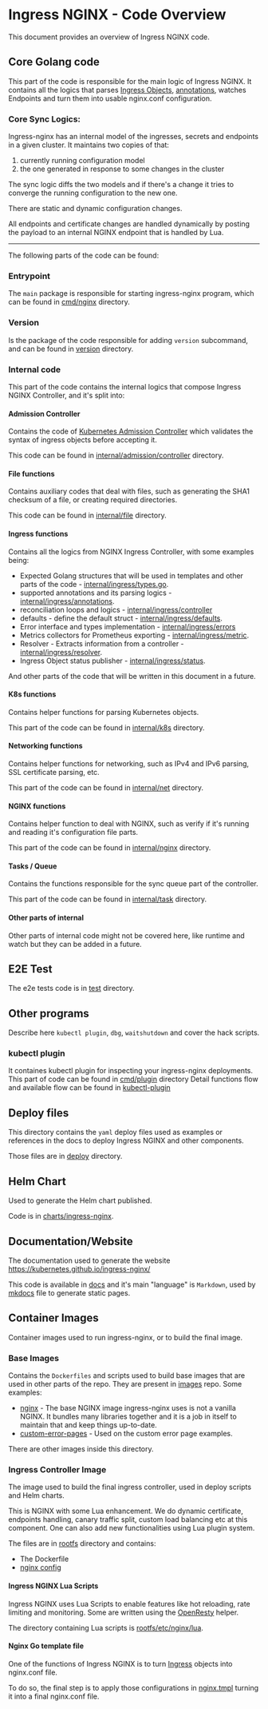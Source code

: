 # Ingress NGINX - Code Overview

This document provides an overview of Ingress NGINX code.


## Core Golang code

This part of the code is responsible for the main logic of Ingress NGINX. It contains all the logics that parses [Ingress Objects](https://kubernetes.io/docs/concepts/services-networking/ingress/), 
[annotations](https://kubernetes.io/docs/reference/glossary/?fundamental=true#term-annotation), watches Endpoints and turn them into usable nginx.conf configuration.


### Core Sync Logics:

Ingress-nginx has an internal model of the ingresses, secrets and endpoints in a given cluster. It maintains two copies of that:
1. currently running configuration model
1. the one generated in response to some changes in the cluster

The sync logic diffs the two models and if there's a change it tries to converge the running configuration to the new one. 

There are static and dynamic configuration changes. 

All endpoints and certificate changes are handled dynamically by posting the payload to an internal NGINX endpoint that is handled by Lua.

---

The following parts of the code can be found:

### Entrypoint

The `main` package is responsible for starting ingress-nginx program, which can be found in [cmd/nginx](https://github.com/kubernetes/ingress-nginx/tree/main/cmd/nginx) directory.

### Version

Is the package of the code responsible for adding `version` subcommand, and can be found in [version](https://github.com/kubernetes/ingress-nginx/tree/main/version) directory.

### Internal code

This part of the code contains the internal logics that compose Ingress NGINX Controller, and it's split into:

#### Admission Controller

Contains the code of [Kubernetes Admission Controller](https://kubernetes.io/docs/reference/access-authn-authz/admission-controllers/) which validates the syntax of ingress objects before accepting it.

This code can be found in [internal/admission/controller](https://github.com/kubernetes/ingress-nginx/tree/main/internal/admission/controller) directory.


#### File functions

Contains auxiliary codes that deal with files, such as generating the SHA1 checksum of a file, or creating required directories.

This code can be found in [internal/file](https://github.com/kubernetes/ingress-nginx/blob/main/internal/file) directory.

#### Ingress functions

Contains all the logics from NGINX Ingress Controller, with some examples being:

* Expected Golang structures that will be used in templates and other parts of the code - [internal/ingress/types.go](https://github.com/kubernetes/ingress-nginx/blob/main/internal/ingress/types.go).
* supported annotations and its parsing logics - [internal/ingress/annotations](https://github.com/kubernetes/ingress-nginx/tree/main/internal/ingress/annotations).
* reconciliation loops and logics - [internal/ingress/controller](https://github.com/kubernetes/ingress-nginx/tree/main/internal/ingress/controller)
* defaults - define the default struct - [internal/ingress/defaults](https://github.com/kubernetes/ingress-nginx/tree/main/internal/ingress/defaults).
* Error interface and types implementation - [internal/ingress/errors](https://github.com/kubernetes/ingress-nginx/tree/main/internal/ingress/errors)
* Metrics collectors for Prometheus exporting - [internal/ingress/metric](https://github.com/kubernetes/ingress-nginx/tree/main/internal/ingress/metric).
* Resolver - Extracts information from a controller - [internal/ingress/resolver](https://github.com/kubernetes/ingress-nginx/tree/main/internal/ingress/resolver).
* Ingress Object status publisher - [internal/ingress/status](https://github.com/kubernetes/ingress-nginx/tree/main/internal/ingress/status).

And other parts of the code that will be written in this document in a future.

#### K8s functions

Contains helper functions for parsing Kubernetes objects.

This part of the code can be found in [internal/k8s](https://github.com/kubernetes/ingress-nginx/tree/main/internal/k8s) directory.

#### Networking functions

Contains helper functions for networking, such as IPv4 and IPv6 parsing, SSL certificate parsing, etc.

This part of the code can be found in [internal/net](https://github.com/kubernetes/ingress-nginx/tree/main/internal/net) directory.

#### NGINX functions

Contains helper function to deal with NGINX, such as verify if it's running and reading it's configuration file parts.

This part of the code can be found in [internal/nginx](https://github.com/kubernetes/ingress-nginx/tree/main/internal/nginx) directory.

#### Tasks / Queue

Contains the functions responsible for the sync queue part of the controller.

This part of the code can be found in [internal/task](https://github.com/kubernetes/ingress-nginx/tree/main/internal/task) directory.

#### Other parts of internal

Other parts of internal code might not be covered here, like runtime and watch but they can be added in a future.

## E2E Test

The e2e tests code is in [test](https://github.com/kubernetes/ingress-nginx/tree/main/test) directory.

## Other programs

Describe here `kubectl plugin`, `dbg`, `waitshutdown` and cover the hack scripts.

### kubectl plugin

It containes kubectl plugin for inspecting your ingress-nginx deployments.
This part of code can be found in [cmd/plugin](https://github.com/kubernetes/ingress-nginx/tree/main/cmd/plugin) directory
Detail functions flow and available flow can be found in [kubectl-plugin](https://github.com/kubernetes/ingress-nginx/blob/main/docs/kubectl-plugin.md)

## Deploy files

This directory contains the `yaml` deploy files used as examples or references in the docs to deploy Ingress NGINX and other components.

Those files are in [deploy](https://github.com/kubernetes/ingress-nginx/tree/main/deploy) directory.

## Helm Chart

Used to generate the Helm chart published.

Code is in [charts/ingress-nginx](https://github.com/kubernetes/ingress-nginx/tree/main/charts/ingress-nginx).

## Documentation/Website

The documentation used to generate the website https://kubernetes.github.io/ingress-nginx/

This code is available in [docs](https://github.com/kubernetes/ingress-nginx/tree/main/docs) and it's main "language" is `Markdown`, used by [mkdocs](https://github.com/kubernetes/ingress-nginx/blob/main/mkdocs.yml) file to generate static pages.

## Container Images

Container images used to run ingress-nginx, or to build the final image.

### Base Images

Contains the `Dockerfiles` and scripts used to build base images that are used in other parts of the repo. They are present in [images](https://github.com/kubernetes/ingress-nginx/tree/main/images) repo. Some examples:
* [nginx](https://github.com/kubernetes/ingress-nginx/tree/main/images/nginx) - The base NGINX image ingress-nginx uses is not a vanilla NGINX. It bundles many libraries together and it is a job in itself to maintain that and keep things up-to-date.
* [custom-error-pages](https://github.com/kubernetes/ingress-nginx/tree/main/images/custom-error-pages) - Used on the custom error page examples.

There are other images inside this directory.

### Ingress Controller Image

The image used to build the final ingress controller, used in deploy scripts and Helm charts. 

This is NGINX with some Lua enhancement. We do dynamic certificate, endpoints handling, canary traffic split, custom load balancing etc at this component. One can also add new functionalities using Lua plugin system.

The files are in [rootfs](https://github.com/kubernetes/ingress-nginx/tree/main/rootfs) directory and contains:

* The Dockerfile
* [nginx config](https://github.com/kubernetes/ingress-nginx/tree/main/rootfs/etc/nginx)

#### Ingress NGINX Lua Scripts

Ingress NGINX uses Lua Scripts to enable features like hot reloading, rate limiting and monitoring. Some are written using the [OpenResty](https://openresty.org/en/) helper.

The directory containing Lua scripts is [rootfs/etc/nginx/lua](https://github.com/kubernetes/ingress-nginx/tree/main/rootfs/etc/nginx/lua).

#### Nginx Go template file

One of the functions of Ingress NGINX is to turn [Ingress](https://kubernetes.io/docs/concepts/services-networking/ingress/) objects into nginx.conf file. 

To do so, the final step is to apply those configurations in [nginx.tmpl](https://github.com/kubernetes/ingress-nginx/tree/main/rootfs/etc/nginx/template) turning it into a final nginx.conf file.

